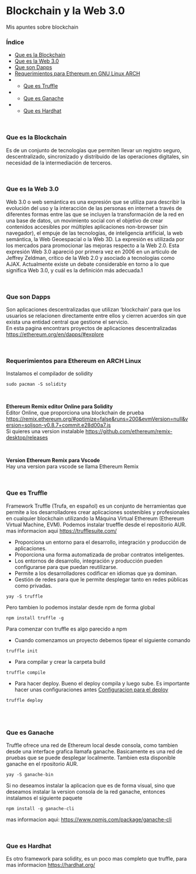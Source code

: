 # Blockchain y la Web 3.0
Mis apuntes sobre blockchain

 
### Índice 
* [Que es la Blockchain](#Blockchain)
* [Que es la Web 3.0](#web3)
* [Que son Dapps](#dapps)
* [Requerimientos para Ethereum en GNU Linux ARCH](#req_ethereum)
* * [Que es Truffle](#Truffle)
* * [Que es Ganache](#ganache)
* * [Que es Hardhat](#hardhat)




 <br/>
 
  <a name="Blockchain"></a>
### **Que es la Blockchain**
 Es de un conjunto de tecnologías que permiten llevar un registro seguro, descentralizado, sincronizado y distribuido de las operaciones digitales, sin necesidad de la intermediación de terceros.


</br>

  <a name="web3"></a>
### **Que es la Web 3.0**
Web 3.0 o web semántica es una expresión que se utiliza para describir la evolución del uso y la interacción de las personas en internet a través de diferentes formas entre las que se incluyen la transformación de la red en una base de datos, un movimiento social con el objetivo de crear contenidos accesibles por múltiples aplicaciones non-browser (sin navegador), el empuje de las tecnologías, de inteligencia artificial, la web semántica, la Web Geoespacial o la Web 3D. La expresión es utilizada por los mercados para promocionar las mejoras respecto a la Web 2.0. Esta expresión Web 3.0 apareció por primera vez en 2006 en un artículo de Jeffrey Zeldman, crítico de la Web 2.0 y asociado a tecnologías como AJAX. Actualmente existe un debate considerable en torno a lo que significa Web 3.0, y cuál es la definición más adecuada.1

</br>

 <a name="dapps"></a>
### **Que son Dapps**
Son aplicaciones descentralizadas que utilizan ‘blockchain’ para que los usuarios se relacionen directamente entre ellos y cierren acuerdos sin que exista una entidad central que gestione el servicio.  
En esta pagina encontrars proyectos de aplicaciones descentralizadas
https://ethereum.org/en/dapps/#explore

</br>

 <a name="req_ethereum"></a>
### **Requerimientos para Ethereum en ARCH Linux**
Instalamos el compilador de solidity
```
sudo pacman -S solidity
```

</br>

**Ethereum Remix editor Online para Solidity**  
Editor Online, que proporciona una blockchain de prueba
https://remix.ethereum.org/#optimize=false&runs=200&evmVersion=null&version=soljson-v0.8.7+commit.e28d00a7.js  
Si quieres una version instalable
https://github.com/ethereum/remix-desktop/releases

</br>

**Version Ethereum Remix para Vscode**  
Hay una version para vscode se llama Ethereum Remix


</br>

  <a name="Truffle"></a>
### **Que es Truffle**
Framework Truffle (Trufa, en español) es un conjunto de herramientas que permite a los desarrolladores crear aplicaciones sostenibles y profesionales en cualquier blockchain utilizando la Máquina Virtual Ethereum (Ethereum Virtual Machine, EVM). Podemos instalar trueffle desde el repositorio AUR. mas informacion aqui https://trufflesuite.com/


* Proporciona un entorno para el desarrollo, integración y producción de aplicaciones.
* Proporciona una forma automatizada de probar contratos inteligentes.
* Los entornos de desarrollo, integración y producción pueden configurarse para que puedan reutilizarse.
* Permite a los desarrolladores codificar en idiomas que ya dominan.
* Gestión de redes para que le permite desplegar  tanto en redes públicas como privadas.  

```
yay -S truffle
```

Pero tambien lo podemos instalar desde npm de forma global
```
npm install truffle -g
```
Para comenzar con truffle es algo parecido a npm
* Cuando comenzamos un proyecto debemos tipear el siguiente comando
```
truffle init
```
* Para compilar y crear la carpeta build
```
truffle compile
```
* Para hacer deploy. Bueno el deploy compila y luego sube. Es importante hacer unas configuraciones antes
[Configuracion para el deploy](https://github.com/l337quez/blockchain/blob/main/how%20make%20deploy.md) 
```
truffle deploy
```

 <br/>
 
<br/>

  <a name="ganache"></a>
### **Que es Ganache**
Truffle ofrece una red de Ethereum local desde consola, como tambien desde una interface grafica llamafa ganache. Basicamente es una red de pruebas que se puede desplegar localmente. Tambien esta disponible ganache en el rpositorio AUR.
```
yay -S ganache-bin
```
Si no deseamos instalar la aplicacion que es de forma visual, sino que deseamos instalar la version consola de la red ganache, entonces instalamos el siguiente paquete
```
npm install -g ganache-cli
```
mas informacion aqui: https://www.npmjs.com/package/ganache-cli


</br>


<a name="hardhat"></a>
### **Que es Hardhat**
Es otro framework para solidity, es un poco mas completo que truffle, para mas informacion 
https://hardhat.org/
